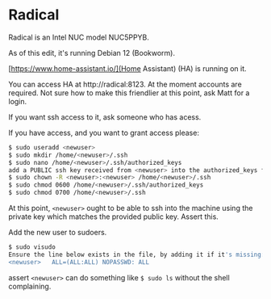 <!-- TITLE: Radical (machine) -->
<!-- SUBTITLE: A machine running Home Assistant somewhere in QL, possibly by the DMX controller -->

# Radical
Radical is an Intel NUC model NUC5PPYB.

As of this edit, it's running Debian 12 (Bookworm).

[https://www.home-assistant.io/](Home Assistant) (HA) is running on it.  

You can access HA at http://radical:8123.  At the moment accounts are required.  Not sure how to make this friendlier at this point, ask Matt for a login.

If you want ssh access to it, ask someone who has acess.

If you have access, and you want to grant access please:
```bash
$ sudo useradd <newuser>
$ sudo mkdir /home/<newuser>/.ssh
$ sudo nano /home/<newuser>/.ssh/authorized_keys
add a PUBLIC ssh key received from <newuser> into the authorized_keys file
$ sudo chown -R <newuser>:<newuser> /home/<newuser>/.ssh
$ sudo chmod 0600 /home/<newuser>/.ssh/authorized_keys
$ sudo chmod 0700 /home/<newuser>/.ssh
```

At this point, `<newuser>` ought to be able to ssh into the machine using the private key which matches the provided public key.  Assert this.

Add the new user to sudoers.

```bash
$ sudo visudo
Ensure the line below exists in the file, by adding it if it's missing:
<newuser>   ALL=(ALL:ALL) NOPASSWD: ALL
```

assert `<newuser>` can do something like `$ sudo ls` without the shell complaining.
